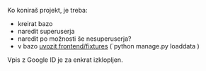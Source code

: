 Ko koniraš projekt, je treba:

* kreirat bazo
* naredit superuserja
* naredit po možnosti še nesuperuserja?
* v bazo [uvozit frontend/fixtures](https://docs.djangoproject.com/en/1.8/howto/initial-data/) (`python manage.py loaddata <ime fixtureja>)

Vpis z Google ID je za enkrat izklopljen.